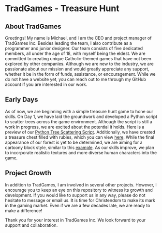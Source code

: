 # TradGames - Treasure Hunt

## About TradGames
Greetings! My name is Michael, and I am the CEO and project manager of TradGames Inc. Besides leading the team, I also contribute as a programmer and junior designer. Our team consists of five dedicated members, all under the age of 18, with myself being the eldest. We are committed to creating unique Catholic-themed games that have not been explored by other companies. Although we are new to the industry, we are passionate about our mission and would greatly appreciate any support, whether it be in the form of funds, assistance, or encouragement. While we do not have a website yet, you can reach out to me through my GitHub account if you are interested in our work.

## Early Days
As of now, we are beginning with a simple treasure hunt game to hone our skills. On Day 1, we have laid the groundwork and developed a Python script to scatter trees across the game environment. Although the script is still a work in progress, we are excited about the potential it holds. Here is a preview of our [Python Tree Scattering Script](https://github.com/MiguelWJerome/TradGames-TreasureHunt/blob/main/README-images/ScatterScript.png?raw=true). Additionally, we have created a treasure chest filled with rubies, which you can view [here](https://github.com/MiguelWJerome/TradGames-TreasureHunt/blob/main/README-images/TreasureChest.png?raw=true). While the final appearance of our forest is yet to be determined, we are aiming for a cartoony block style, similar to this [example](https://github.com/MiguelWJerome/TradGames-TreasureHunt/blob/main/README-images/ExampleStyle.png?raw=true). As our skills improve, we plan to incorporate realistic textures and more diverse human characters into the game.

## Project Growth
In addition to TradGames, I am involved in several other projects. However, I encourage you to keep an eye on this repository to witness its growth and development. If you would like to support us in any way, please do not hesitate to message or email us. It is time for Christendom to make its mark in the gaming market. Even if we are a few decades late, we are ready to make a difference!

Thank you for your interest in TradGames Inc. We look forward to your support and collaboration.
